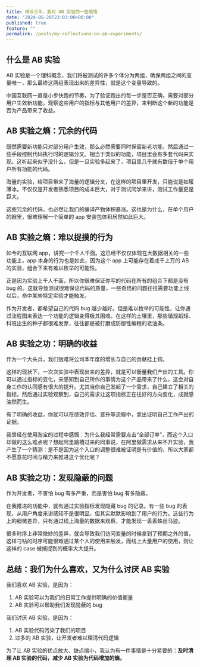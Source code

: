 ```yaml
---
title: 相伴三年，我对 AB 实验的一些感悟
date: "2024-05-20T23:03:00+00:00"
published: true
feature: ""
permalink: /posts/my-reflections-on-ab-experiments/
---
```


## 什么是 AB 实验

AB 实验是一个理科概念，我们将被测试的许多个体分为两组，确保两组之间的变量唯一，那么最终这两组表现出来的差异性，就是这个变量导致的。

中国互联网一直是小步快跑的节奏，为了验证跑出的每一步是否正确，需要对部分用户生效新功能，观察这些用户的指标与其他用户的差异，来判断这个新的功能是否为产品带来了收益。

## AB 实验之熵：冗余的代码

既然需要新功能只对部分用户生效，那么必然需要同时保留新老功能，然后通过一些手段控制代码执行时的逻辑分叉。相当于类似的功能，项目里会有多套代码来实现。这听起来似乎没什么，但是一旦实验多起来了，项目里几乎就有数倍于单个用户所有功能的代码。

海量的实验，给项目带来了海量的逻辑分叉，在这样的项目里开发，只能说是如履薄冰。不仅仅是开发者熟悉项目的成本巨大，对于测试同学来讲，测试工作量更是巨大。

这些冗余的代码，也必然让我们的编译产物体积暴涨。这也是为什么，在单个用户的眼里，很难理解一个简单的 app 安装包体积居然如此巨大。

## AB 实验之熵：难以捉摸的行为

如今的互联网 app，讲究一个千人千面。这已经不仅仅体现在大数据相关的一些功能上，app 本身的行为也是如此，因为这个 app 上可能存在着成千上万的 AB 的实验，组合下来有难以枚举的可能性。

正是因为实验上千人千面，所以你很难保证你写的代码在所有的组合下都是没有 bug 的。这就导致测试很难保证代码的质量，一些奇怪的问题往往需要功能上线以后，命中某些特定实验才能触发。

作为开发者，都希望自己的代码 bug 越少越好。但是难以枚举的可能性，让你通过流程图来表达一个功能的逻辑变得极其困难。在这样的土壤里，那些循规蹈矩、科班出生的种子都很难发芽，往往都是被打磨成防御性编程的老油条。

## AB 实验之功：明确的收益

作为一个大头兵，我们很难将公司本年度的增长与自己的贡献挂上钩。

这样的现状下，一次次实验中表现出来的差异，就是可以衡量我们产出的工具。你可以通过指标的变化，来感知到自己所作的事情为这个产品带来了什么，这会对自身工作的认同感有很大的提升。尤其当你自己发起了一个需求，自己建立了相关的指标，然后通过实验观察到，自己的需求让这项指标正在往好的方向变化，成就感油然而生。

有了明确的收益，你就可以在绩效评估、晋升等流程中，拿出证明自己工作产出的证据。

我曾经在使用淘宝的过程中感慨：为什么我经常需要点击“全部订单”，而这个入口却做的这么难点呢？想起阿里跳槽过来的同事说，在阿里做需求从来不开实验，我产生了一个猜测：是不是因为这个入口的调整很难被证明是有价值的，所以大家都不愿意花时间与精力来推进这个优化呢？

## AB 实验之功：发现隐蔽的问题

作为开发者，不害怕 bug 有多严重，而是害怕 bug 有多隐蔽。

在我推进的功能中，就有通过实验指标发现隐藏 bug 的记录。有一些 bug 的表现，从用户角度来讲感知不是很明显，但其实默默影响到了用户的行为。这些行为上的细微差异，只有通过线上海量的数据来观察，才能发现一丢丢蛛丝马迹。

很多时序上非常微妙的差异，就会导致我们访问变量的时候拿到了预期之外的值，这样刁钻的时序可能很难通过某个人的使用来触发，而线上大量用户的使用，则让这样的 case 被捕捉到的概率大大提升。

## 总结：我们为什么喜欢，又为什么讨厌 AB 实验

我们喜欢 AB 实验，是因为：

1.  AB 实验可以为我们的日常工作提供明确的价值衡量
2.  AB 实验可以帮助我们发现隐蔽的 bug

我们讨厌 AB 实验，是因为：

1.  AB 实验代码污染了我们的项目
2.  过多的 AB 实验，让开发者难以理清代码逻辑

为了让 AB 实验的优点放大、缺点缩小，我认为有一件事情是十分紧要的：**及时清理 AB 实验的代码，减少 AB 实验为代码增加的熵。**
